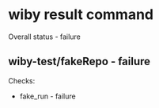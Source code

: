 # wiby result command

Overall status - failure

## wiby-test/fakeRepo - failure

Checks:

- fake_run - failure
